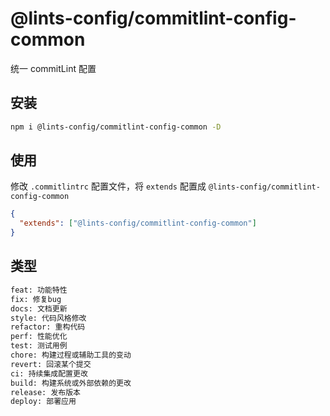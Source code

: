 # @lints-config/commitlint-config-common

统一 commitLint 配置

## 安装

```bash
npm i @lints-config/commitlint-config-common -D
```

## 使用

修改 `.commitlintrc` 配置文件，将 `extends` 配置成 `@lints-config/commitlint-config-common`

```json
{
  "extends": ["@lints-config/commitlint-config-common"]
}
```

## 类型
```bash
feat: 功能特性
fix: 修复bug
docs: 文档更新
style: 代码风格修改
refactor: 重构代码
perf: 性能优化
test: 测试用例
chore: 构建过程或辅助工具的变动
revert: 回滚某个提交
ci: 持续集成配置更改
build: 构建系统或外部依赖的更改
release: 发布版本
deploy: 部署应用
```